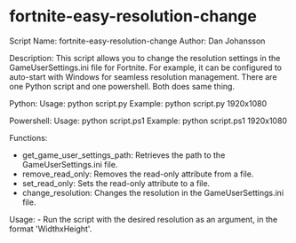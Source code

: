 # fortnite-easy-resolution-change
Script Name: fortnite-easy-resolution-change 
Author: Dan Johansson 

Description: This script allows you to change the resolution settings in the GameUserSettings.ini file for Fortnite. 
For example, it can be configured to auto-start with Windows for seamless resolution management.
There are one Python script and one powershell. Both does same thing.

Python:
Usage: python script.py <Resolution> 
Example: python script.py 1920x1080 

Powershell:
Usage: python script.ps1 <Resolution> 
Example: python script.ps1 1920x1080 

Functions: 
- get_game_user_settings_path: Retrieves the path to the GameUserSettings.ini file. 
- remove_read_only: Removes the read-only attribute from a file. 
- set_read_only: Sets the read-only attribute to a file. 
- change_resolution: Changes the resolution in the GameUserSettings.ini file. 

Usage: - Run the script with the desired resolution as an argument, in the format 'WidthxHeight'. 
